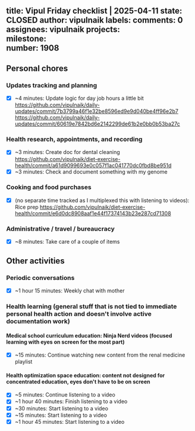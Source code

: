 title:	Vipul Friday checklist | 2025-04-11
state:	CLOSED
author:	vipulnaik
labels:	
comments:	0
assignees:	vipulnaik
projects:	
milestone:	
number:	1908
--
## Personal chores

### Updates tracking and planning

- [x] ~4 minutes: Update logic for day job hours a little bit https://github.com/vipulnaik/daily-updates/commit/7b3799a46f1e32be8596ed9e9d040be4ff96e2b7 https://github.com/vipulnaik/daily-updates/commit/60619e7842bd6e2142299de61b2e0bb0b53ba27c
### Health research, appointments, and recording

- [x] ~3 minutes: Create doc for dental cleaning https://github.com/vipulnaik/diet-exercise-health/commit/a61d9099693e0c057f1ac041770dc0fbd8be951d
- [x] ~3 minutes: Check and document something with my genome

### Cooking and food purchases

- [x] (no separate time tracked as I multiplexed this with listening to videos): Rice prep https://github.com/vipulnaik/diet-exercise-health/commit/e6d0dc8908aaf1e44f17374143b23e287cd71308

### Administrative / travel / bureaucracy

- [x] ~8 minutes: Take care of a couple of items

## Other activities

### Periodic conversations

- [x] ~1 hour 15 minutes: Weekly chat with mother

### Health learning (general stuff that is not tied to immediate personal health action and doesn't involve active documentation work)

#### Medical school curriculum education: Ninja Nerd videos (focused learning with eyes on screen for the most part)

- [x] ~15 minutes: Continue watching new content from the renal medicine playlist

#### Health optimization space education: content not designed for concentrated education, eyes don't have to be on screen

- [x] ~5 minutes: Continue listening to a video
- [x] ~1 hour 40 minutes: Finish listening to a video
- [x] ~30 minutes: Start listening to a video
- [x] ~15 minutes: Start listening to a video
- [x] ~1 hour 45 minutes: Start listening to a video
